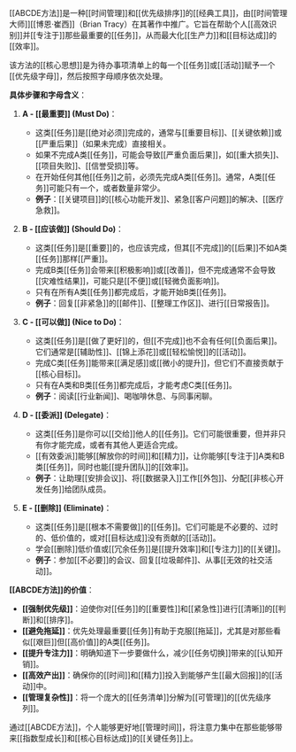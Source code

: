 [[ABCDE方法]]是一种[[时间管理]]和[[优先级排序]]的[[经典工具]]，由[[时间管理大师]][[博恩·崔西]]（Brian Tracy）在其著作中推广。它旨在帮助个人[[高效识别]]并[[专注于]]那些最重要的[[任务]]，从而最大化[[生产力]]和[[目标达成]]的[[效率]]。

该方法的[[核心思想]]是为待办事项清单上的每一个[[任务]]或[[活动]]赋予一个[[优先级字母]]，然后按照字母顺序依次处理。

**具体步骤和字母含义**：

1.  **A - [[最重要]] (Must Do)**：
    *   这类[[任务]]是[[绝对必须]]完成的，通常与[[重要目标]]、[[关键依赖]]或[[严重后果]]（如果未完成）直接相关。
    *   如果不完成A类[[任务]]，可能会导致[[严重负面后果]]，如[[重大损失]]、[[项目失败]]、[[信誉受损]]等。
    *   在开始任何其他[[任务]]之前，必须先完成A类[[任务]]。通常，A类[[任务]]可能只有一个，或者数量非常少。
    *   **例子**：[[关键项目]]的[[核心功能开发]]、紧急[[客户问题]]的解决、[[医疗急救]]。

2.  **B - [[应该做]] (Should Do)**：
    *   这类[[任务]]是[[重要]]的，也应该完成，但其[[不完成]]的[[后果]]不如A类[[任务]]那样[[严重]]。
    *   完成B类[[任务]]会带来[[积极影响]]或[[改善]]，但不完成通常不会导致[[灾难性结果]]，可能只是[[不便]]或[[轻微负面影响]]。
    *   只有在所有A类[[任务]]都完成后，才能开始B类[[任务]]。
    *   **例子**：回复[[非紧急]]的[[邮件]]、[[整理工作区]]、进行[[日常报告]]。

3.  **C - [[可以做]] (Nice to Do)**：
    *   这类[[任务]]是[[做了更好]]的，但[[不完成]]也不会有任何[[负面后果]]。它们通常是[[辅助性]]、[[锦上添花]]或[[轻松愉悦]]的[[活动]]。
    *   完成C类[[任务]]能带来[[满足感]]或[[微小的提升]]，但它们不直接贡献于[[核心目标]]。
    *   只有在A类和B类[[任务]]都完成后，才能考虑C类[[任务]]。
    *   **例子**：阅读[[行业新闻]]、喝咖啡休息、与同事闲聊。

4.  **D - [[委派]] (Delegate)**：
    *   这类[[任务]]是你可以[[交给]]他人的[[任务]]。它们可能很重要，但并非只有你才能完成，或者有其他人更适合完成。
    *   [[有效委派]]能够[[解放你的时间]]和[[精力]]，让你能够[[专注于]]A类和B类[[任务]]，同时也能[[提升团队]]的[[效率]]。
    *   **例子**：让助理[[安排会议]]、将[[数据录入]]工作[[外包]]、分配[[非核心开发任务]]给团队成员。

5.  **E - [[删除]] (Eliminate)**：
    *   这类[[任务]]是[[根本不需要做]]的[[任务]]。它们可能是不必要的、过时的、低价值的，或对[[目标达成]]没有贡献的[[活动]]。
    *   学会[[删除]]低价值或[[冗余任务]]是[[提升效率]]和[[专注力]]的[[关键]]。
    *   **例子**：参加[[不必要]]的会议、回复[[垃圾邮件]]、从事[[无效的社交活动]]。

**[[ABCDE方法]]的价值**：

*   **[[强制优先级]]**：迫使你对[[任务]]的[[重要性]]和[[紧急性]]进行[[清晰]]的[[判断]]和[[排序]]。
*   **[[避免拖延]]**：优先处理最重要[[任务]]有助于克服[[拖延]]，尤其是对那些看似[[艰巨]]但[[高价值]]的A类[[任务]]。
*   **[[提升专注力]]**：明确知道下一步要做什么，减少[[任务切换]]带来的[[认知开销]]。
*   **[[高效产出]]**：确保你的[[时间]]和[[精力]]投入到能够产生[[最大回报]]的[[活动]]中。
*   **[[管理复杂性]]**：将一个庞大的[[任务清单]]分解为[[可管理]]的[[优先级序列]]。

通过[[ABCDE方法]]，个人能够更好地[[管理时间]]，将注意力集中在那些能够带来[[指数型成长]]和[[核心目标达成]]的[[关键任务]]上。